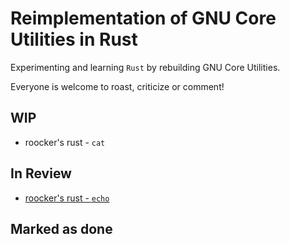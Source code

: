 # Reimplementation of GNU Core Utilities in Rust 

Experimenting and learning `Rust` by rebuilding GNU Core Utilities.

Everyone is welcome to roast, criticize or comment!

## WIP
- roocker's rust - `cat`

## In Review
- [roocker's rust - `echo`](https://github.com/roocker/rr_echo)

## Marked as done
